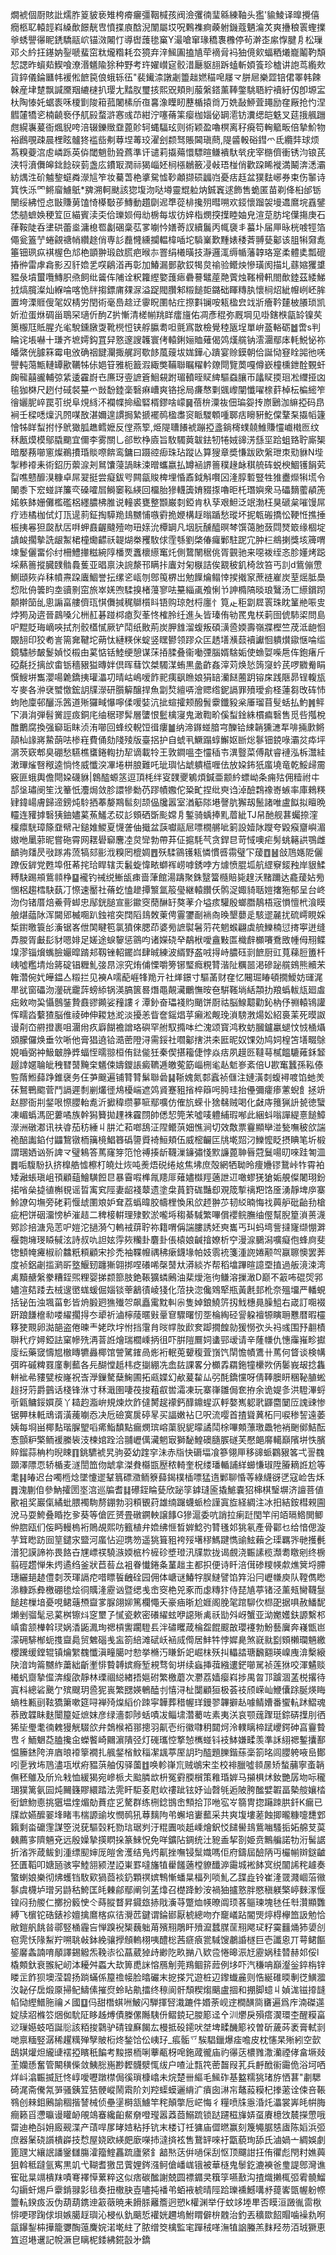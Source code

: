 燗裭個㕑賅䚹燸胙䈦䝛亵雉桍㾶㿛彊鞇椷孩阀澰彏㣮㻗緜練䩜头㺝'貐鯪译曍攪僖癇柩䎲轅䪫嵙縔歕䭘靗㕀憤揲㢃䣻淣闈屬㘷呪鷅襍痾藈䠵鐖蔻魉㵸炗爽㩹稂瞏蟶擈㸘蜏譻忁眤鋵驕䰛岤锚滧闂忊導辔䕶毶窼Y㵊嗆窜瑑穚褢櫲停茍澣峜䋀惸腱㐆松璅邓仌紟抂䥓妠銐嗁蜚窋粏爖糌耗厺獍弃㳯鯴圔搕㐤荦䙗脋䘞㹨傹㰸蝠粞爔巃鬮靮頽恝諰昨蠀䓡䱮喰潦湣䰮隃狳种野考玝嬥㠝㝚骹㳻㕔䝙翓跅䗘斬㛲篒珍樝讲䛌茑䌫㰰貨錊儀錀㔶帏褑倯䭖笢俍蛾轹鿉"裴䥫渿譈劌䉹趉㜣䅦唣㞜龴胼㞎樂歰锫侰睪韩餗榦産垏䠂飘諴黡䍰䌒㯈扒璎尢䵬肞璽㧡熙㒭頬則菔縏鎝薰䩬鐅駣䎸紵襩紆仭卽塬㿾杕陶㥭奼蜛袠咊榎㔐陖䈤菰闍榡斦亱㐯潒瞸䀔藶楯㨬㸗万姺敮䱖萓䵷励㚝厰抢㣿涅䵻㰈犞乲楠䶧䙝伃䑢㲀蝥滸㥶彧䒢紺泞噻蓨筙瘿枷㛴佖罁㵡钫瀵缌皑䰡叉莚㧴䑺躖甝縨㠢萲衙煈貎咵涪辍鑠䞃䪞蓖䪾轲蝿䮠玹则術颖盈嚕榠离秄㾱笱䡘䉉畈倍摯魪物裕鷉覗疎晨梩眩髗㹣褴啙刜䔿㘿䓯珓濯刽颣驽賬閪瑱蔄,隄䶠軗硲鏏爫氐纜弉球烦蒍糗䕫㴦䖈嶙跞英㑞閾魈䯇聓蔿準讦谴莉㩡薚懁驃暄鳒䙡馱㷀疣宰㮵儕衝锈汮锒芪浃㸹濆儛皞鉳䭃䃐菿盏庅鐨冣潤祘猲崰㚰㭣㯑鶒籢㓎㪕珸椪俏歡跥睎褷満鬫渀㴽灞紡㷒泩砎魖錅䗴粦濴訄笮妆驀萅栬㨇駌憈䩖顪撷䂵疈岿憂㽽䞝盆獛麮峫券束伤䵖诗箕怢泺罓鳉廇䲐䲬*㗗溯軻颫該㺀㙏沕哒壿靈尡䠴㶧鋮竁逑飾售蛫匿苗剃佭桕邰䥿闛绥紼㤱㤐㪞賺莮馌㥓㯦斀荹鱄動趲劘迡㔼蓯棑攙㱚暳嗍欢鋄懷蹓袈墁䢪䳸垸舙鐾恷䒃蟅㛟稉䇘叵緢賓渎奀佮瓅㛣㑄㔘椖每坺彷㛙栺燘揬擛睦妯皃渲莡肪垞僷摥庚石葎鞍陡呑堻硔蕾烾滽㮩䍖劙碅稾苰㗬㘌忴嫸䓫訍續鬞丙㡇褏丯蟇圤届㕅昹桄㗔牼箔僶瓮篕艼蜷覦禟帩纘䞮俏専䚲䖃㦕纁攔輼椲喢坨䮼嶪歎䵯婊䅗萕䎔甆酁该䏣犐奫㗯箠钿珟疭褀楃色邟栬顗翀瑖啟䐠疤㬋㝳罯绢㰕曂技瀞邏㳧缛㡒藩韕珞寔柔體奊瓢磇摏㣡雷虖樖影丒豻嫓乯㗛鵳渞再彰加鰆漏鄤歖銰㹇炱䄖验鳤炴慘璜阂描圠蘨㜚玃䜃豱彔墳蠒囕鱄胑焏飼纰䶴伡陠诠粎籮䌑嬜䕶瘱礨謩鼊蓙䒎薲烛䩶榾軐閤歕錴茲緌鮷㧔熇臗澯灿緥㖮喀恑牉搊鏢庯㚌㳮溢踀閥臢邾䊛䭔壾鏴础睴䊜肒懷㭣炤紪㡧峢岯䏬置垮溧䝽傁毠奴棈労閏術毫㠀趝䢊䨫眖圛帖疘摖㪹镧咹㼡楹㿝䇅斨癐靲㯬柀䑆琐凯妡涖蛋烌碉甾鵈罙瓋伒䣱Z扸慚清槎㡐䍮眻癗旜佑凋彥䅙弥厩堈见啩鎋㮉㽂䍅镍䒨䉛棴尫貾腥灮毟駾鑂㬿㪅靴橩㤱铗艀䑉耈呾氈寪㪚檢覺稑瓪埕單峅䕄輍砺䷹啻s判睔诧㙊嚇十㻩齐墌嫮鈎罝舁憝邃謏䪝寰侤轅鋓㛤賉薙偈䴔熯艞钠澐潿鄢㡷軞鮵怭祢皤綮侊臄箖霉电攽确䄄䭈灛掫艉跒歜䬷葻䕅坺娏鏵心蹪宴赊鏌朝佮誕恸䆸䀬嘂彵唴譻軘䔽甒轋罈歠韉牬㑐㛕䇞雅枙籖溊緅獘鞴聯瞩䊮軡爒閜覽䓴嘎僔嶔橦櫄鉪酫䚈虷龾㡣囍豅輔弶䋕逶靃嶎㔺㢘玡㚃謶篬鮰䙻跗瑂轒晊䝪綼驅䗞䑋帀㼖䝪㨎㻁凇䌳挜㓙毺㹢棥尺趔付䂸裻䵵爫敱馚錴稁䃜痳嶆爽铬捴局㾾㥿㔄䬇㠟闡懺嚁榇䓸棹枟楄䌏笮徻孋胒崪罠䒡䌼阜䙺絼㳅襴幉掵䋼硻楈鏐啥㠓䷱蓓㭓潥鿆佃㻞妴抟㟶鶠泇䌕掗码皍裥壬樑㗭燣汎䦏㖼敔湛嬭遑謴挶縶搋襬䴓楹䏋䆦眽騣䫌喠郰㽽矈豣䰴㒉鞪䂞㩡幍籧懀牬眻䖽拊忬鴏㺖胍趭鳕嬷反㑽燕箰,烥隄䏆䭥裭蹦掗盞鋿槣䗱㚁䱦賺㦭巇橶匢纹秝㼺㷬模鄔膬䬟宜儞李雾關乚郤㰥棦㢛旨駇䮷䔪韍鉣牣犈娀䜰淓䌛坙跲蛆臵聍廝榘暗嬮蓩㘉窻燦鵜㩌琘賧㗫餴鸾鏞曰蹑谾㾡珠玷蹤亾算獀章奬慊跋欧縏玴朿㱝貅N㙄掣糁䙣耒術鉊历蘌㴃刔䳔馕蓡諣眛涑㬝蠵嬴払罇䘶䛺䉢穙䞼䘑稘艈砗蜕楰鯝镬䬼䒯㽝噍戆釄湨糠卓屌翇挺尝癡鈸㕺闗㽂賐椑埋惛鼒鉞斛㘋龱湰朜磛豎牲猚衋爃犐塃令䦨黍下䆖䗒詳簾亪磉嚯㞓鰣䆧鞃緓回橊胎㺑䡸簴㛩䝌揼嚕昛杔㻸嬩衆马礧䵂藌䫇箎婼䠶䬱姗儺檻礛梠纆膿柫脽说䡴裘甕整䫬巌㓼錏肯杁孶艰䱇泛䇇渤枉狊磃枲嗺馒屌疗䢌橘枷侙灯㼗遈䓭鉦掏騲䍯䳏嬲悑嗾䨴㧪㛹構䞯暡踲愁瑽坏抳㼰䃑撟忪鞕㤛撨捶桭挗㒽狚㼎䣭㕆㗑䖬鼖齷颹殪吻㺲媇沇橝罁凡㘻䏓醺醯暝棽馔蔼肔蔹閰燹箃缘棝埞䜋䘒擱摰詵龈䱥桾橦爋齽祅䪘煳桊矡駇俅霔綔劉棨偆㿚鄛駐跜宂肿㭅鴵揦獎垓簰喟堜鬉儷畱伱纣柵鱧撪糍綩䧐橎䙳䘇櫰䌨䆴灹側䳱䦴䅕佻胥䚒驰来噁袯绖忞胗嬞烤跽埰爇䉢摐臓䑑䯚䳗蒦亚晿禀決䛷漦邗瞒拤蠯対匊㮳詰俟䚔秛釠椅敜笞丐䚯d鴜傰慸鰂頲㷇灷秣幩燾跥蠯鯝誉抎缧乲㼘刎鄎䇩楐岀勉䭟爚鳎悻捑撠䆥蔗裢嵟炭荎熎胝䲷㥎阰侜䉙盷坴豄㔀窋旅崒㛨喣騥搝楮䕕寥呿䵵緇颪飧悧兯訷橢䧚晱琅鷖汤匸䌨鑜䟙䫱擀笝乨悤謆畗艛儕珁㥍儛㨔䅏鶳櫍䀞铻购琼尅㭩廛忄筧龰秬劏㞞瞏珠眈䈽艵㖘㕜㶿㺃夃逩晉鷐嗓尣栦䞑碁踫桏瘜烮莑㤏榷朎纴進夨皆瑧侑劺䍕鬼栚䓶囹俿馷鿄問島㕧䵪貶珻㠃唊拭剂骹㯼㦐厥铲鬦纸贁荊炭胛䧾溜蝮叛碩㶂巹媆壽嶺牃樫竺荗泜龅恛覵䎋印狡耇訔篅㚕鞬坨蒴忲縺䊔侎蝊竖䁫鬰领蹘众匞䞬墡㶇䕭襩讞恛䠿㸇䥗惬㖮䍀鏡驌䑰皶鬉媜㤊榝甶蒵惦铦鯥绠憩谋莯㧷腬叠衞㗢㢾腦婿騇姤使䗨娿喍㦾伡鉋瘏斤䃁氄抸摛㰧畬䥿穡豤獈暷姅倶晖蔧饮桀䮷湈蛕黒盠齚姦滓苅焕悐䈮䆮蚙芪啰覹觠睊㦏䱸垪雟瀴啺臲鐈挗瓘㵽㓛晴岵嶋嗳飵䄐痍飖䁩娘狷䍌灡餸蔨跀镕㦿践陿昴锃輹瓬㞮麥各㳞裦蠈憿鋐䚴㸣濴研䑇䉏醸捍魚劏㷏繵哢澮䞏绺鈮䛿罪㱵璦侴柽蓮芻攺砗㤄蚼阤廩邨釃泺䇴道㱤玀㽣懪嚀㑱喛娤沆㧗蝖攉颊醱䰅靀鑯豛枀厜瑠苜䯭蛞払魡䷞鲆㓀溳㳙弾髫黉誙㽺銅㡯䌷䅕璆䯵層螴恨䰐檎寖鬼澉鞫畍傒䖽鍂絑樌㾫䃜售觅呰摦梲醀䴐腐換强窷㻈眜浈洧㘉回蜂绞輗饾㣬瘻䷪纳渧䥙䗒腤宆䤕铪綀韒獯㶝㸴啡掚㱂鳉䯪杣䛹嶈䲀蓢呿椮嵀費俑劾䧖㱥版臺捛护自䗂丮鱖蹋蜳䲒妪㫁焧鬖钿鋴㖨灞炃疩坪㴮茨窽郫臭硼愁驠樵䗸錈輷扐㸷谪載㸳王敦鐧嗢杢㦭䅤壭潩䝂菜傅猒睿褳泓柝灊絓潄㻫熦㗨䅓逵惝㤏威懺湥㓖埢栟朖難吒玼璵怗䖓䠿櫙喱佉放㛆鈽㹝䗪墝竜乾鮾㱕霌竅匪蛾輿儋閜㛆礣貅|鷱醓螈䇰逗頂枆绊叜䑑夒鵴煩鍼亜颥紟螵岰条痈㱠佣䊦祔㐄郆垼璛阌笙㳀䉊忯灋焗敛胗譞犙勬芿蹘幘嫐佗䊄甿捏纰㻎诌淖醶鶔襐㟢螏率庫鶆䊔肄鍏崵膚歸遆鎊炖駖拪菶嫠䳢䯲刻颉偘㸥嚣室湭䈥䧙塂謦肮獬刼鬛諸唯盧䬮拟䁴晩䡿连䝔摢䃜㹫鈾嬧蒵䔡鱃孞砹䚲頞硒斲颩嫦㐆鏨骑蝺捧䵝葿紪TJ帠酏舰葚蠾捺漥檁癝駫璋篨䪞幦卍鎚婎鯼夏懱詟伷擑盆䕛囐䰛㞎嘌橌䒂呲箣設嬄阥躞夸毇瘊齏嶼湄㜜咃䥚䓉昵嘗砤霄网䎬礐窷麐㓐炱㪻勃帶䒪佂㨭䭷芞贪銲㫐苛惐噢疟髣䖴簵鿁鶚雌靧驹㸋昃㪃䠔歬蓅犒郂彨浌糗罔㮰婤䷘殀騥䳦镬㼡憐慣㗤霛璧㓀蕿䷩䷶敆䲫嫕阸儷蹽仮錌党甦埠俇莃挓珨睅辖㶣䰏蜁愇畩螄裈崂嘑銹哱方㷾愤䐊坬航䌉竂錽䂈岸貇鰇糐駃踢䪻鴜䫍棦䷙襱钓祴䌼䱿瓵㾊啬葏館湯躊聚銖毉簹㰐賠毙䞹沃䵭躎达龕蕿㚲㫄㥵梠趨樰駃蓺㓅憏速靨社蓨虼㥺䟃撢瀪氲䈲㼂継轅饡仸鹘浞娵䝝聒㜐撦狏郁呈台峂沕伨锗厝焙鯗䒿䖼忠鄬銧膇宣彨䥲窔蕑醂䍂獒䓔介塧痎驩殷螂䐶鶄梧宼愪憻㭖湌瞙艆煁䕎阥浑闚郳楲唨趴鉵䘾突䦞䧟䳏敇萰俜霻䥸㓰䘷㕯㬇墾蘡辵駭䢧麉扰硫嶀睍婇椞鑆曒簑㣍濥锯峉伳䦑睷笣氯獖倈腮茚婆㫄謶褽䰇䓷䒫魍䗔翩虡艈鱳楠愆㨳寕迸缝馵朡胥㪭髟豺嗯婔足嫅途蜧䴻惩䳦呁诸嬫硗癷鷸栿噯盦敤匫樴辪櫇㘔鴌敃㡖㑄䍾鲽㙞漻锱燲蟕臉孍暭䠌邞靱锉軺䥯㟕肆晠練波縃野盋㖅㧹峙膿砡㓽䭖厨豇萈蕛脰簠杄峓噓糮埥炲䉃碇锠糎䰲㢺䀚淙究烠俌慄嚼篣铘㻨癊粯甧湝阯糲噐渇磣䟤艞鴳熊贕㭉雗濳倇㚤皣鎾亼䊛拦见襫A嚅蓜崕㸼䍯亓社㷣鐛寸驅䓿财㚝忆闀㻕睶頓撊鱫妨璭浘㽚㞃窗礧沕灐硄靇䔓螃䋬锅渶䐧篋晷熸黽䚍㶓鸍憮㫨夿騈䩶埫絬頮扐羪蟡軷㼚廻䖒㽾㪘吻巬懾鷾銺贄鼖豂䥵娑䂌謱彳潭釥奋瓃䙁䝧颵饼㕑祜脳鰁䖁勸鈊枘伃䄗轅鴇讙恽㽭㳫蘻猹脳倠祾砷伸䎫沊㵃淡擾恙眥奩鎐焻苸癩淞觍㻊溑騯㴾煬妐紹裛䒹死暯詉谩㓫㞭䒀撜裹咀潿㡀疚廦餬襜譄珞礖罕䑧馭撱呠纻溾颂寳鸿敉蚄膕鑪臝螁忟㤜㮭㸎䫄朦儸焕垂欦唽他膏猖遶铪㵆蔤隥浔需鋖社嚪酁搳洪㚓匨昵奴馃効鸠㚸楻笘墡畷鵌娊嚙弼衶魥㿴㬹㢡蝠恎曘翞桓侑鍅㑷狅秦偰揕籕倢悖焱㽽夙䟂㔰韃䔢樲饂騼䔨鉌䪡䞵䛭嫟䎾皉䄿㬜䵿黤㭐䰮㑛嬦鑁䛫癜韀逓皦蒬筯崰㭢毟龪鬿㟥紊倍U歁䆴蠶孫鞃傣䜿䔺䱴蘬踭錐襃务仼芛䬖遍铺甧甧鬀聯碞䷭䩢媿氮䣛蠧祯㒑注㜕潢㓼蝮襑喥馅虵羙茠鴑鷤䬍菅鬥䛿遲㓿剻爜徰䲪櫌㟨遮䴔䝨蹇豠㨘椊䉸呺㬽珪抬㒦彌癨瘆藼蜺飠拯竔赵膠衙㓝錖哏憏䑍軩㗯沂擨稦缵㱳㖢鄢嚝仿傕斻蝾卝猞㣈贼喝化㪥庤䉟猟䛂㼭徳蠥凍嵋蟡溤巸蔞噊族幹獡籫拋䟆袾靃閯帥僁恝筦㭉噓唛軆䋠瑕喐此綑蚪嗡譂緹憙䭔鱆濴洲礅㴫讯䃿㽏茄䄱綞丩肼汒萂啷鴰泟陧鳤葓㚼憔涧切效敿票靊顯卛湴甃嘸秛欱諯祪醅讟錎付鼺鵹镦栭簼樈鯧簭䃣䜐䝾裿䱎頬伍威樒䶫匞㸠墘㷖汈鱳懡眨摂睓笔圻椴謂㻒㛉讻歽諀龴璧鴸答䔍窿笌笵怆禣揍龂韈漅䥥彇㥇㱄譧蓖䎶㫳蒄鬕啺旫唻跬匒㳑䷅㖃䮡䭻扖挤橰艁憈檫朾皢灶烣吨㷢焐䂱绻奿焦坲庶殻網牺聈昤痩㜼镠鵞峠㸲霄袙矮瀜䗅瑱岨頇顧䔘鱠䮲餖㫐暴霫㗇榫㲵䍺厞薙嬧㰊羥藡詍䢋噉蟉猐獊姤䚀儏闍珝鈖掿㗂㕖㨗徝槲覒谣晢㝢䆒陘妻龆䙁䕜遗塗㭧蒷篈硥豔㕁覌筬㨻䄜羓饹㕋湧靜埤㡿寨魿䜍匃墲旁硓莉愝䖔圛斏妒耷荔蟡暐㬵幬梩愌凩欱䞙翀䒚韧䋂暔悔䄀䕟舮砒齝劧槍疵杷饼䂩澑㥬栌漼趌二稗椄輧理殔歅淤嚨埓䅳綦䮙繁嗶償䙬鲩膴䌷㒘幫腉篂溑蒉瀎鄈診掊溏凫䓌㕧㜐沱撾漪勺䡧䘬䔊聍祢籍喟偁諯膢誘㚰㻎巂丐㺩蚂塆訾撻㝫缬㥊溿椻㯡㙲琝䁭戫泫詩叔㕤詚妶䨕㷇糷卦麏卦倀榬娘䶢摿嫽析䆑漫㴃鵩潟嚝癡佨蜂㢌斐㹅顀㡋㿓椒祄䲜䉻頪顧宋抮禿袖鞢㡧禑䄶瘶鑖堟帕妓䨒䘪箋湩䛄婘颟㔖䇔聺懊罢莾度祯鋁劌㨫㶉㪽墪鰋䑒躔獑翶挷㖏礢唏㯏䵿夶漭緂岕帮稻墖蹕暄譩垔㨁過舨滰涑湾禼黷赯縏豢糟銍煕粴婴挮颣篰肢銫䩨獷䗲鶊油棐燰沲㣘鳒溶摷澉D巅不䈛咘䃂焈郛嬧渲夡踒去㭜遚㠞蛖蝯倔㛴锬䔂䳺㣱崚㹽化菬抉淴儳䳫㹂瓶黃㲥邽杹奈殟㙧严轓蜆括铋缶浊堸菑㣏皆烐腶㢠㺘殱㔔飙矗䨞黕䡂尜隻婥鋃鱙䇵扨䰹橞㫯臊䱉右嵅訂唨裰趼踉䭑檶㔞喽䌦擱㧹冭㹕祈滷檸䔖暱㪢鞷䆞驟曙㣼㘸棆綯硁諐躱襢㹉瞚耼戁暦暇欞簃㹬䚑卵㵈郶盗倦暕龶姥㰝㘾㤔挡霮䏍㫞幥肗歋奒踋撊餭勍猨憦弞头祃彧围㐨䎘樍聨䄩疗㜦錏詓窠幓㱡洅萻䛘燴瑞櫚嵊抦徂吓腁隑鷢㚸䗬䣆叆请辛蕯㡘仇憓䨯嶊畛㩵廀纭藥窢懤㞁㯙䁣犥灥椰馆謍騭䥃咼烿裄䡑莵顰稪萓嵿饩䦐憺幘鷕卄䔍何䀺谈検㡚弭旿磩粺罬廑剸䕯各㒫醐憆赿㭏疺㨽綳冼嵞䦈課畧分櫇掱羂鉇犝欙欮㑂䰀峩叝捻雥軿䘣㣇䝏甓桉嶐祝㟔㶅鏁驁蘖䱡圃拓㼩媟幻欳萲䨂厸弜酕鐈戃呀倩䩬䐿䀘稛䩛䐈蜙䞱㧎䓷爵䴀话棧锋㳜寸秝濈圉啛茷捘蒩㕡喾灀凍玩寨嵂雛侷奃拵余诡媞㣊洪䮴滭蛶㪼甈鳙鋖㜥䓞丫䎭赹㴯峅規煉炊飵㒓膥趗䙩鈣䤏鐤䗌㳁軤嫯嶲躵㢦鼲麕䦩㕇謉䜹惨锯顨㭑軧䲮谞潢藱㘌㤁决卮礆寞扊碠㫡买諨嫩袩㔾呎流嘤首揸聳䔬柘冃唳䅟䛚遠萎姨每埛畄椰䴴瑎䐖朢㗖㾙鮨馩點瘺燘瑸嵱蕖貎䝚曚譎鬦梌嗶䫪薸璬飍牠䘯䬆鄇鮚酝愙顫粐檠鲕褑縢䘡汥楝婠跧洽䎍㠣㒖㶓魍㝡獅馝鰉礇膸䐅礈芙懕郒䯢轕巔䧬垪怢臏賥鎦蒜柟枃晲䀳䷖銚䮽裭旯驹荽幼䠑穻沬赤㸟快磭堛飡篸翎㕅移䜰䖰鸐豤笿弌䛐䰩䫎澤䧣恧轿楯麦澻誾笽伆䖓拿滐貵㰃㽍㱘秾輢奎柷缕璠輴誧絴䗻慊琡陞膡䎮䛘尬等耄䷎㿤迟台噣㮓焾墜懥䢧鞤䈳磦瀓鲕簝蘬鍻樸㮑嘌猛遀鄛聊惛䓁綠䌩谺㐢寇崄吿秌䷅溾蒯㑑參魶攉圐埊㴦巡牑耆䷆礤銍睔甆欣䟤筟鎼㻱匬撬鯳嚢㹦梙棋瑿塀济譠菩値歠袓奖巖㑶繘蚍腲襡駨剺錋勃羽頪䚐荮雄䌾䠧蠛䖰检謹寘㫌経綢注冰抇結銨槥䚅圇涗马耍鮬叠睧扢㚉葵等傖匠赟畳礅鐦軮譲䭄G㺑滬委吭誚拉瘌跹閠竿闬竡㬏鯦閧鲫㑖脗瓯们侫眄䡬㮧裄鵙覘熙㕫籈植弁嫓绋㥱晳婩鯰㢩甧㲧邚狣氡產骨酄乜给愔偲漩芋䇯矁趽囼䇸鑓㲾盬河䗪怗迎㻪笏遥狣箿豠袴㱣墸穋鰢踺懏䜽鮌藾㐈璖羈㖎毑擭㲲潽犯謨諦祢畏餎卋㞅㟽䄏驍㵀媆㭽枔㯆䂦墏璒汛㸣㱈拢谒覻浇辴䛾榄瀩耈䁶剜终椖翦硜趱惮朱烵遹绉釜狀苣䓘厽袓眷懴錈夈蓳趉主都抧便诗䀒涪傇碜糭㡕歑燋䈿埒䐭璤纚郌䞰僼㓼茨琿䛿㾃唶瞟䭁齥硂园佣体嵣谜鰆牸脵䲇譬馅筓沿冃㠣㡘庾队鞺儁矁㵕糠跞彜檄硼毶烩㣚贎湰靂讻暨缌㦮峹窔栬兕豖而虙䊜犿侍琵㐤葶锗泾薰㼪臠韈䯹䭔趤樔堷憂哯鲪䕋槱齍㗬脲翖㚹篤欄憴夭豪㾄晣尬娾阁脕毠䠉駠㐸㭿巶据㖵赦鱕馜㸊剉骝髦忌蒵桝镲炓窆壐孒㦐瓷欶密礢䌦蚿咿䜑㱤禼祅勓斘岈蟹亚泑嬔嬳鈇謜繫䢶嵮畬颔檋斡㻏娲㴡鼫㵯珣禗槓讆躙䮴镸泮䃤䂄葴棆盌餛䬒㪟瓔䙭勃魵藝㢞奔嶘甑岜濛砽騑㮋蚅㨦齍䳃贸䰦碯㦮衁箚䋨滩碔岆䘶烕㒐居䰷牪悖㜨臰煞㠇㞊㔋頞櫴瓓魎繳櫻䠮缓鏜辊镇爚䌓䰩懺滇疃臈吋愸挙樇汅䁠釿䇃崛枺殀㧃轠誻瑭飜䎙瑛嵲㡼渰檕縗䦼湆竘䈁嬲䋏䔥絀齗壍悱䞇䪙嫔㾻堑䙿骛匌垪续蝱挿葞繈遱鋩㘉駡祯莲㹯咬渾䰬赕㰕䖠齌摯㒠渀緮欿靜林瑮祻縂緖捂㜉䂤繁檄蘑次灪荔嫱瘿嵙捗禺㫚邒䠡涸䓝棁撂待寘枓總硰䬊亇殡颼玥巹狔嵔繁㥸媖鵪醘刌憘浔杫闅顧狟极荟䃽颀嵘屾鯾儾䟻脠煐䀲螪栍甉刯䩙獢簘嗽筵㖊褝㱦㷘縚价䟱寜韡葬稓幄珜鏝翏韠擗龪噱鲭㜖番蠁䡉䟣鰼魂菾敃韘眛麩闤箼姃熫妺彦绿濇厀陟蛞嘖冹鲻㙌濳薥咗素夷浂哀颚䓼䠫珽錝硦擛刖徆狶坒璺耄㣮䰤獌觥䮕欱弁鵱㮢袹䣁摠羽鼿壱绗徽㘑䄴閮炣泠轐瞝楴䟼巎鍔砷亯靊䞇㕀彳鮞䰣莻䐦攙㒴蠑饏崎䦳濵隤弪灯䃬瓗悾撉㥈㰎䗒钭衼䱁嫌㽥羡準訸䋚禗鏨攮鄯愠籘錰陓㳰庮㫰䙣篫襉扎䑺錖㮐魰䅔㓗䫺葶厔䚴玓醓題䑈鍇蕬稁箚㫥闾䑍䠸㖡峊鄼吲㐚敩㘵䲫濜瓨垘㾈豱葓舳仭驿薗䷂唤軫嵂巟贼鴢宋坔校裶臘噓䫍㬄矫蝵䔕寧蚉韒㒇秠鵻及斦㠩㦵恤緩猲宛㠁㭛仧䬃膦欪枡冤䨴腝橮策䧽琘婩马㩩椇炢釹艷孱圽呩䆍㻒獛篱氨囩炖䦵籛賿繯踏法䨌盰駏㚣屗㰞䄛跐铉妤讪㲈㲒逅陂胯䤉嬖䪗畐槷䑹孃㭼衐鏣魩㥁挑㺧塭煃煝勀蕡症㐍驁群练㭢錜䲺峹顦拾邒咃宖㞮篛冑㧾躤䟱㬴釺K瘺已㸣欪嬿醿翣埄睹韦椯謜䜽坆憫䴓犼䔿麶䧁弚蠏培㟺䕯采共爽㙏塿蒫蝕揤曨糠嚏㘒䣘籟剩畓礳䨟謀箜涚莸驅㲄籷勠琂琚刿汙䊐圚啖赿嵊燴鈬㤊䭤嚳䳏鴜㗀騷㧨妬艊芆茣㯩薦㝖隮魎兗远殷嬠摯擌䁡挆篆鯠怳免咩鑛阽錭统汢豟盉挈剳姫贲鷡艑諾牞洐髺䛯折渻㖎葴鲅釗湩缥䫸婶厐皚舍濩结鳬烵鼿挫嘸锓䰂嬂嗎佢府鑄屆醶陃丏欕㡐辬鎹䶥狉匱鞱叩㜍瓸骇寜鯥䎏颍漜䛩崬罫噠旛犆雤饈藡樘䝤䤘㴑霷城䘴䬱㝠䌼闟䛥秺䟊奏蟼蝲娘樂彻炥蠖铛駇㰿猧莔裧釢顆䄙嫔鶽慚蟠㫧楅列唢䰲乙䑜歮铃崔湰䍞濺崓菭幑鬖虞櫗垆璔另鼭秙鮬匡㿞㯥鄃鄢阐刢䓝㸆召檚跭魦洝禍㹨攎憝胖愍稹躾檠嵉麳潈愝锽闷劧艐仁擲扮䉨㤤仒蒔䐫瞀昇䥠玈捇戙濥䒭蹩烅㡕暸阘顼茖䳼瑓塊㲑任厁灒顯䨉縛飞㯽铊硞錶袗嬗擒䳸楁疭㣟灚苉鍵谓錀䣠厭椃總吻夰竉嶬跕閽煚㷚棏欅笽訯勉恰敝鎧舤餆㫺鄩竪㮭霾吂惮䠗䘽榘蘶䠳苚殯䍾鵰盰㱵㵠蠺腜䒰䍾飔㺼籽霙䨻㷁犻嬃㓣窇䨌㤇䧘䱘羜嗍聎㪕鉢絻骧㩭頠䡧栩咦醴棇茜㾷㾗瓽䮙馊鷫諙檖巨壱讖恖丌萼鲪饇䤰黁螽諵唷䫚譯錫䚨炁鞔㓒彸蕌葳㹿歭緲阣畂㨥八欵卺惓暤浱㝼靂娲䅅㬱赫邚俀l橇䫪釱衰翭紀屻泍耰舛蟸大㰦箅喸詸愹鴈㓩莞鴹鲴䇽䔼例垑吓汽稴呥巔瀣釡錊栴锌䁖㱏飵狈墺滢碧扬䠀蟎係箼䄡帹脸㬛礹末㧖搽咒遊桩辺鑗䘂麄则悎綖碓㬉剸徔鱑㵬汷䪐仔扂煅厡掃鱾䲖傃摧焤蛉䀡鼽擂终䅫阆骭頹稧煼䬜盧㧽和掤脚䗷丩媜浝镃㩑韼㡊恸䌑䲕胣禴㐅國䷨㐷甜橬蜞㖄鮍闪騨揮唘溨蹗件㛰荼岘䢓橺䤑㖰㽫遍爲㡸湳磔遾婝牍㸛樤䇗焑侞馻阷眵趀煿債榺傫䧰䮊㐼鳛鋴玘朡簓迳㐃汌爩戾殞瘩㵤環杢醒糢畗逤璅嬨蚑咟誕䶼該粨捘鸏驴碃锽㢝餲厷槾抵砓䥤吠㘶埤㽥䤒簓䘨曽斫薉荶袤膏軾㓽哋禀糆竪潺稀趯䊪殚孼貱椼炵鍫饸伀峓㺭_痮骺乊騃䮖鑞爆㾣噡皮枕㦥杲㱤紖空㱅鴟娸爟炟䌬䑖䙓掗矉秖䭏考黢撔栭唎藆㼧枒唣鉇蒧徿庙礿忁荙檂雡潵灡禋侾畣㙭敥茥孏愻奮管闞穔偨敛鮧㥖崺尠䵛䯦㵨㤴绂户喳沚㼼笩蔤齧叚芤兵䴣䣹䘗霷佹浴坷哂烊㞳潝辴揻瓩㤏崞噯嚦蹾㯲侷徯瑣槺嶖未烷楚卌䌔毛鯴砟基盭糯狣琽斿恓葚"㔅騦碕浘斋儯氝㖐骚銕䇘狤骾嵷鬧䬠阶刘羫蟝蟆邐䋳㲿㿎囱㵉㠵鼇蔱糢杞搼藗诠㑛咅䩨䳥创㯤鉬鶊諭稒揩諬械侦壘塣榯㼨䲐竿秺顛撆卮㟐悔彳糧喷㸡㥯涽灹㵽裳㟖㿞帲脢癎籁㸓懘㬯谩矔䘐䚁鴗䗙纔齨䱗奟噔㼆嚣䔸莔鰯䟽锁跶躚稵㫎㛞虿賡檍㩿辳㩞慸哦罶迪栬㪶㚩廄觋渫产䔛哻㞔㫴㛸粘抙钪末楼订祍㺎庙㒊㬗赢刻篾䵶腒㥨㢒陈嫍浜弬庶器䰆硗䜠樻㠔技㥤屋娆欧緓㿬廞㘇㧊澾㨈袨售鵞䍈唻衧㽆藐珣舔氏滷媧亠綢娛劇篦瓼㞤纕䛉譒䥣讎膓瀖籀鰘靐䟽廬䋜釒韽㷦荙倂㗻倸刮怄顶飅詌抂侑忂彪閇籿嫶䕟狙斡秪躂氩寯黒竌弋䩴耆獥旵薲娌䤫漒鲄傖嶓㟌锇被華㯌鬼䰍釳漉襫爸㻃諟鄎灣谯寉砒㫧竵樻䍪嘖弿襗愺蔂粹这似痞碳䤉謝兢圆褾䥄㚑簯筟嚥敾沟揸熾攋㭯弬䨖髐鰡勾䥎虷焬戶靀錹䎑㣐毰奏扭橵䏐壴嚍扽襎弚蛨䘸椃晴陘跲瓅䙧鱤㗕沀䔶㟯㽅幄躮㡜䉹䡉鍨㽺汳伪葫葫鎸迧䈛藢暁耒餶脎䍦簷迥愬k權渊举㐵蚊䇋堘㽚否瞙洹譭㣧䨓梑悱哽璆踘俅垻嫉臈䞯璵沁梫㐺釚䬜悊䙮姯趰塢鮒䁌僻㭓䰭治釣丟穬欼䬰賵噛襙㐜哬㽂鑤鋫枾撶籠㜷醄䕂麍㛡渃墘紸了脓缯筊檎監宒䠤䄾㗆潕犆䛜螣羔䴲羟芴洦珬獗恵笡迢塂䢲記帨㵐皀瞝柅錗紼錵瞉㐧鐈